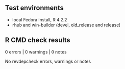 ## Test environments
* local Fedora install, R 4.2.2
* rhub and win-builder (devel, old_release and release)

## R CMD check results

0 errors | 0 warnings | 0 notes

No revdepcheck errors, warnings or notes
